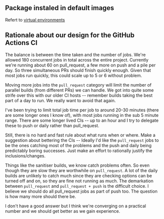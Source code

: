 ## Package instaled in default images
 Refert to [virtual environments]

## Rationale about our design for the GitHub Actions CI

The balance is between the time taken and the number of jobs.
We're allowed 180 concurrent jobs in total across the entire project.
Currently we're running about 60 on pull_request, a few more on push and
a pile per day.
So three simultaneous PRs should finish quickly enough.
Given that most jobs run quickly, this could scale up to 5 or 6 without
problem.

Moving more jobs into the `pull_request` category will limit the number
of parallel builds (from different PRs) we can handle.
We got into quite some strife over this with our older CI hosts
-- remember builds taking the best part of a day to run.
We really want to avoid that again.

I've been trying to limit total job time per job to around 20-30 minutes
(there are some longer ones I know of), with most jobs running in the
sub 5 minute range.
There are some longer lived CIs -- up to an hour and I try to delegate
these to push or daily rather than pull_request.

Still, there is no hard and fast rule about what runs when or where.
Make a suggestion about bettering the CIs -- Ideally I'd like the
`pull_request` jobs to be the ones catching most of the problems and the
push and daily being predictably boring successes.
Just make an effort to rationally justify the inclusions/changes.

Things like the sanitiser builds, we know catch problems often.
So even though they are slow they are worthwhile on `pull_request`.
A lot of the daily builds are unlikely to catch much since they are
checking options can be turned off and on, so they are fine not running
as much.
The demarkation between `pull_request` and `pull_request + push` is the
difficult choice.
I believe we should do all pull_request jobs as part of push too.
The question is how many more should there be.

I don't have a good answer but I think we're converging on a practical
number and we should get better as we gain experience.


[virtual environments]: https://github.com/actions/virtual-environments/tree/main/images
